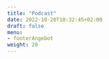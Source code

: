 ```yaml
---
title: "Podcast"
date: 2022-10-20T10:32:45+02:00
draft: false
menu: 
- footerAngebot
weight: 20
---
```


